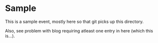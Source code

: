 # Sample
This is a sample event,
mostly here so that git picks up this directory.

Also, see problem with blog requiring atleast one entry in here
(which this is...).

